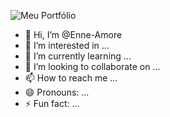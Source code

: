 ![Meu Portfólio](https://drive.google.com/file/d/1CEjQ8CLtBcg5Wz5thPK0fL9Y8GYhxTV8/view?usp=sharing)

- 👋 Hi, I’m @Enne-Amore
- 👀 I’m interested in ...
- 🌱 I’m currently learning ...
- 💞️ I’m looking to collaborate on ...
- 📫 How to reach me ...
- 😄 Pronouns: ...
- ⚡ Fun fact: ...
